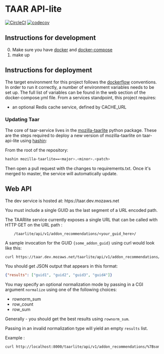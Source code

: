 # TAAR API-lite

[![CircleCI](https://circleci.com/gh/mozilla/taar-api-lite.svg?style=shield)](https://circleci.com/gh/mozilla/taar-api-lite)
[![codecov](https://codecov.io/gh/mozilla/taar-api-lite/branch/master/graph/badge.svg)](https://codecov.io/gh/mozilla/taar-api-lite)


## Instructions for development

0. Make sure you have [docker](https://docker.io) and [docker-compose](https://github.com/docker/compose)
1. make up

## Instructions for deployment

The target environment for this project follows the [dockerflow](https://github.com/mozilla-services/Dockerflow) conventions.
In order to run it correctly, a number of environment variables needs to be set up.
The full list of variables can be found in the web section of the docker-compose.yml file.
From a services standpoint, this project requires:
 - an optional Redis cache service, defined by CACHE_URL

### Updating Taar

The core of taar-service lives in the [mozilla-taarlite](https://pypi.python.org/pypi/mozilla-taarlite) python package.
These are the steps required to deploy a new version of mozilla-taarlite on taar-api-lite using [hashin](https://pypi.python.org/pypi/hashin):

From the root of the repository:

```bash
hashin mozilla-taarlite==<major>.<minor>.<patch>
```
Then open a pull request with the changes to requirements.txt. Once
it's merged to master, the service will automatically update.


## Web API


The dev service is hosted at: htps://taar.dev.mozaws.net

You must include a single GUID as the last segment of a URL encoded
path.

The TAARlite service currently exposes a single URL that can be called
with HTTP GET on the URL path : 

```
    /taarlite/api/v1/addon_recommendations/<your_guid_here>/
```

A sample invocation for the GUID `{some_addon_guid}` using curl would look like this:

```bash
curl https://taar.dev.mozaws.net/taarlite/api/v1/addon_recommendations/%7Bsome_addon_guid%7D/
```

You should get JSON output that appears in this format: 

```json
{"results": ["guid1", "guid2", "guid3", "guid4"]}
```

You may specify an optional normalization mode by passing in a CGI
argument `normalize` using one of the following choices:

* rownorm_sum
* row_count
* row_sum

Generally - you should get the best results using `rownorm_sum`.

Passing in an invalid normalization type will yield an empty `results`
list.

Example :

```bash
curl http://localhost:8000/taarlite/api/v1/addon_recommendations/%7Bsome_addon_guid%7D/?normalize=rownorm_sum
```
